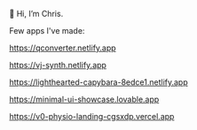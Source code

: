 👋  Hi, I’m Chris.

Few apps I've made:

https://qconverter.netlify.app


https://vj-synth.netlify.app


https://lighthearted-capybara-8edce1.netlify.app

https://minimal-ui-showcase.lovable.app

https://v0-physio-landing-cgsxdp.vercel.app
